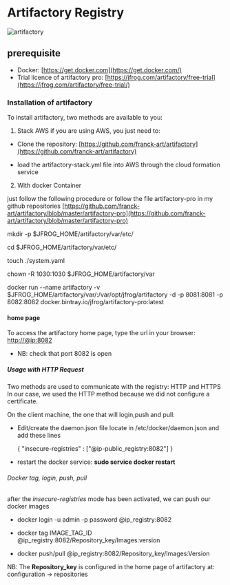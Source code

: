 # Artifactory Registry

![artifactory](https://tutos-android-france.com/wp-content/uploads/2017/05/Artifactory_HEX1.png)

## prerequisite

* Docker: [https://get.docker.com](https://get.docker.com/)
* Trial licence of artifactory pro: [https://jfrog.com/artifactory/free-trial](https://jfrog.com/artifactory/free-trial/)

### Installation of artifactory

To install artifactory, two methods are available to you:

1. Stack AWS
   if you are using AWS, you just need to:
* Clone the repository: [https://github.com/franck-art/artifactory](https://github.com/franck-art/artifactory)

* load the artifactory-stack.yml file into AWS through the cloud formation service
2. With docker Container

just follow the following procedure or follow the file artifactory-pro in my github repositories [https://github.com/franck-art/artifactory/blob/master/artifactory-pro](https://github.com/franck-art/artifactory/blob/master/artifactory-pro)

  mkdir -p $JFROG_HOME/artifactory/var/etc/

  cd $JFROG_HOME/artifactory/var/etc/

  touch ./system.yaml

  chown -R 1030:1030 $JFROG_HOME/artifactory/var

  docker run --name artifactory -v $JFROG_HOME/artifactory/var/:/var/opt/jfrog/artifactory -d -p 8081:8081 -p 8082:8082 docker.bintray.io/jfrog/artifactory-pro:latest

#### home page

To access the artifactory home page, type the url in your browser:
[http://@ip:8082](http://@ip:8082)

* NB: check that port 8082 is open

##### Usage with HTTP Request

Two methods are used to communicate with the registry: HTTP and HTTPS
In our case, we used the HTTP method because we did not configure a certificate.

On the client machine, the one that will login,push and pull:

* Edit/create the daemon.json file locate in /etc/docker/daemon.json and add these lines
  
  {
    "insecure-registries" : ["@ip-public_registry:8082"]
  }

* restart the docker service: **sudo service docker restart**

###### Docker tag, login, push, pull

after the *insecure-registries* mode has been activated, we can push our docker images

* docker login -u admin -p password @ip_registry:8082 

* docker tag IMAGE_TAG_ID  @ip_registry:8082/Repository_key/Images:version

* docker push/pull @ip_registry:8082/Repository_key/Images:Version

NB: The **Repository_key** is configured in the home page of artifactory at: configuration -> repositories

